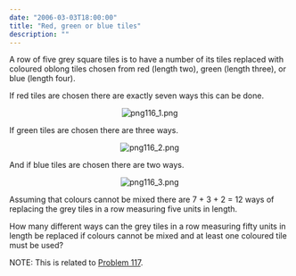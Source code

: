 ```yaml
---
date: "2006-03-03T18:00:00"
title: "Red, green or blue tiles"
description: ""
---
```


<p>A row of five grey square tiles is to have a number of its tiles replaced with coloured oblong tiles chosen from red (length two), green (length three), or blue (length four).</p>
<p>If red tiles are chosen there are exactly seven ways this can be done.</p>
<div style="text-align:center;">
<img alt="png116_1.png" src="/images/p116_1.png"/></div>
<p>If green tiles are chosen there are three ways.</p>
<div style="text-align:center;">
<img alt="png116_2.png" src="/images/p116_2.png"/></div>
<p>And if blue tiles are chosen there are two ways.</p>
<div style="text-align:center;">
<img alt="png116_3.png" src="/images/p116_3.png"/></div>
<p>Assuming that colours cannot be mixed there are 7 + 3 + 2 = 12 ways of replacing the grey tiles in a row measuring five units in length.</p>
<p>How many different ways can the grey tiles in a row measuring fifty units in length be replaced if colours cannot be mixed and at least one coloured tile must be used?</p>
<p class="note">NOTE: This is related to <a href="problem%3d117.html">Problem 117</a>.</p>

